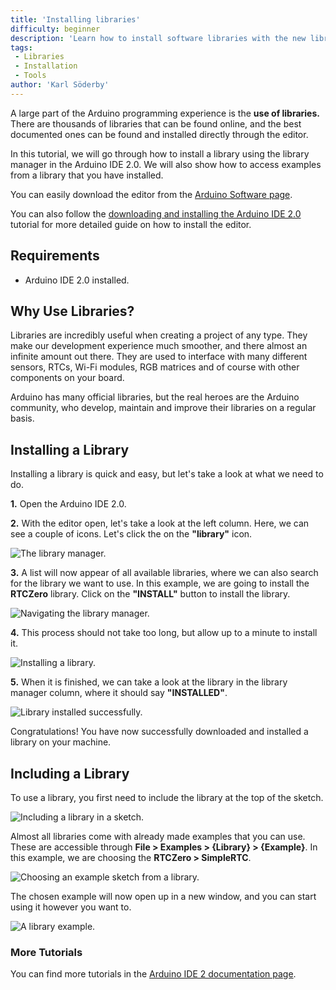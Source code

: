 ```yaml
---
title: 'Installing libraries'
difficulty: beginner
description: 'Learn how to install software libraries with the new library manager tool in the Arduino IDE 2.0.'
tags:
 - Libraries
 - Installation
 - Tools
author: 'Karl Söderby'
---
```


A large part of the Arduino programming experience is the **use of libraries.** There are thousands of libraries that can be found online, and the best documented ones can be found and installed directly through the editor.

In this tutorial, we will go through how to install a library using the library manager in the Arduino IDE 2.0. We will also show how to access examples from a library that you have installed.

You can easily download the editor from the [Arduino Software page](https://www.arduino.cc/en/software).

You can also follow the [downloading and installing the Arduino IDE 2.0](/software/ide-v2/tutorials/getting-started/ide-v2-downloading-and-installing) tutorial for more detailed guide on how to install the editor.

## Requirements

- Arduino IDE 2.0 installed.

## Why Use Libraries?

Libraries are incredibly useful when creating a project of any type. They make our development experience much smoother, and there almost an infinite amount out there. They are used to interface with many different sensors, RTCs, Wi-Fi modules, RGB matrices and of course with other components on your board.

Arduino has many official libraries, but the real heroes are the Arduino community, who develop, maintain and improve their libraries on a regular basis.

## Installing a Library

Installing a library is quick and easy, but let's take a look at what we need to do.

**1.** Open the Arduino IDE 2.0.

**2.** With the editor open, let's take a look at the left column. Here, we can see a couple of icons. Let's click the on the **"library"** icon.

![The library manager.](assets/installing-a-library-img01.png)

**3.** A list will now appear of all available libraries, where we can also search for the library we want to use. In this example, we are going to install the **RTCZero** library. Click on the **"INSTALL"** button to install the library.

![Navigating the library manager.](assets/installing-a-library-img02.png)

**4.** This process should not take too long, but allow up to a minute to install it.

![Installing a library.](assets/installing-a-library-img03.png)

**5.** When it is finished, we can take a look at the library in the library manager column, where it should say **"INSTALLED"**.

![Library installed successfully.](assets/installing-a-library-img04.png)

Congratulations! You have now successfully downloaded and installed a library on your machine.

## Including a Library

To use a library, you first need to include the library at the top of the sketch.

![Including a library in a sketch.](assets/installing-a-library-img05.png)

Almost all libraries come with already made examples that you can use. These are accessible through **File > Examples > {Library} > {Example}**. In this example, we are choosing the **RTCZero > SimpleRTC**.

![Choosing an example sketch from a library.](assets/installing-a-library-img06.png)

The chosen example will now open up in a new window, and you can start using it however you want to.

![A library example.](assets/installing-a-library-img07.png)

### More Tutorials

You can find more tutorials in the [Arduino IDE 2 documentation page](/software/ide-v2/).